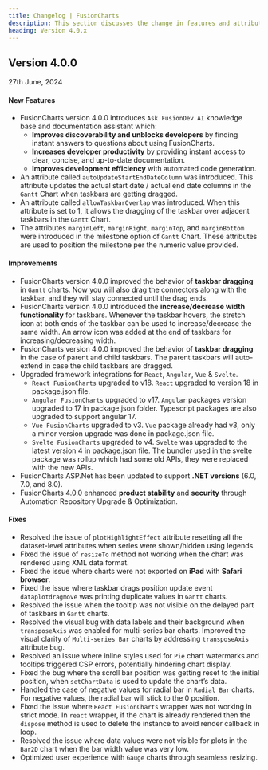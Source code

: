```yaml
---
title: Changelog | FusionCharts
description: This section discusses the change in features and attributes with the latest released version.
heading: Version 4.0.x
---
```


<h2 class="sub-heading">Version 4.0.0</h2>

<p class="release-date">27th June, 2024</p>

<h4>New Features</h4>

- FusionCharts version 4.0.0 introduces `Ask FusionDev AI` knowledge base and documentation assistant which:
  - **Improves discoverability and unblocks developers** by finding instant answers to questions about using FusionCharts.
  - **Increases developer productivity** by providing instant access to clear, concise, and up-to-date documentation.
  - **Improves development efficiency** with automated code generation.
- An attribute called `autoUpdateStartEndDateColumn` was introduced. This attribute updates the actual start date / actual end date columns in the `Gantt` Chart when taskbars are getting dragged.
- An attribute called `allowTaskbarOverlap` was introduced. When this attribute is set to 1, it allows the dragging of the taskbar over adjacent taskbars in the `Gantt` Chart.
- The attributes `marginLeft`, `marginRight`, `marginTop`, and `marginBottom` were introduced in the milestone option of `Gantt` Chart. These attributes are used to position the milestone per the numeric value provided.

<h4>Improvements</h4>

- FusionCharts version 4.0.0 improved the behavior of **taskbar dragging** in `Gantt` charts. Now you will also drag the connectors along with the taskbar, and they will stay connected until the drag ends.
- FusionCharts version 4.0.0 introduced the **increase/decrease width functionality** for taskbars. Whenever the taskbar hovers, the stretch icon at both ends of the taskbar can be used to increase/decrease the same width. An arrow icon was added at the end of taskbars for increasing/decreasing width.
- FusionCharts version 4.0.0 improved the behavior of **taskbar dragging** in the case of parent and child taskbars. The parent taskbars will auto-extend in case the child taskbars are dragged.
- Upgraded framework integrations for `React`, `Angular`, `Vue` & `Svelte`.
  - `React FusionCharts` upgraded to v18. `React` upgraded to version 18 in package.json file.
  - `Angular FusionCharts` upgraded to v17. `Angular` packages version upgraded to 17 in package.json folder. Typescript packages are also upgraded to support angular 17.
  - `Vue FusionCharts` upgraded to v3. `Vue` package already had v3, only a minor version upgrade was done in package.json file.
  - `Svelte FusionCharts` upgraded to v4. `Svelte` was upgraded to the latest version 4 in package.json file. The bundler used in the svelte package was rollup which had some old APIs, they were replaced with the new APIs.
- FusionCharts ASP.Net has been updated to support **.NET versions** (6.0, 7.0, and 8.0).
- FusionCharts 4.0.0 enhanced **product stability** and **security** through Automation Repository Upgrade & Optimization.  

<h4>Fixes</h4>

- Resolved the issue of `plotHighlightEffect` attribute resetting all the dataset-level attributes when series were shown/hidden using legends.
- Fixed the issue of `resizeTo` method not working when the chart was rendered using XML data format.
- Fixed the issue where charts were not exported on **iPad** with **Safari browser**.
- Fixed the issue where taskbar drags position update event `dataplotdragmove` was printing duplicate values in `Gantt` charts.
- Resolved the issue when the tooltip was not visible on the delayed part of taskbars in `Gantt` charts.
- Resolved the visual bug with data labels and their background when `transposeAxis` was enabled for multi-series bar charts. Improved the visual clarity of `Multi-series Bar` charts by addressing `transposeAxis` attribute bug.
- Resolved an issue where inline styles used for `Pie` chart watermarks and tooltips triggered CSP errors, potentially hindering chart display.
- Fixed the bug where the scroll bar position was getting reset to the initial position, when `setChartData` is used to update the chart’s data.
- Handled the case of negative values for radial bar in `Radial Bar` charts. For negative values, the radial bar will stick to the 0 position.
- Fixed the issue where `React FusionCharts` wrapper was not working in strict mode. In `react` wrapper, if the chart is already rendered then the `dispose` method is used to delete the instance to avoid render callback in loop.
- Resolved the issue where data values were not visible for plots in the `Bar2D` chart when the bar width value was very low.
- Optimized user experience with `Gauge` charts through seamless resizing.

